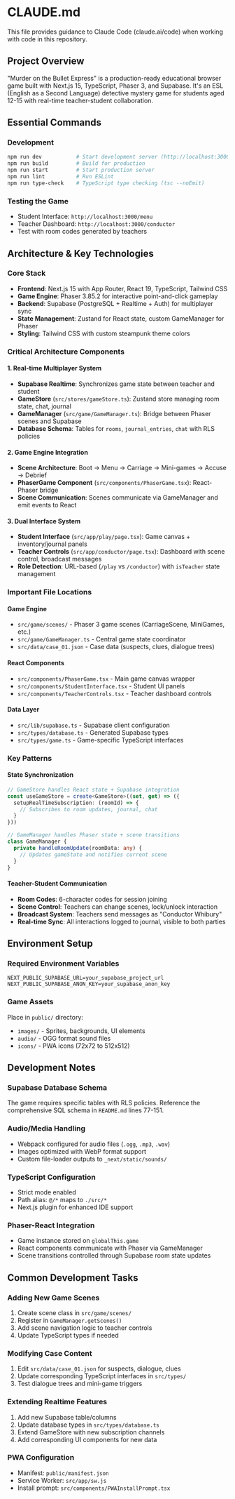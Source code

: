 # CLAUDE.md

This file provides guidance to Claude Code (claude.ai/code) when working with code in this repository.

## Project Overview

"Murder on the Bullet Express" is a production-ready educational browser game built with Next.js 15, TypeScript, Phaser 3, and Supabase. It's an ESL (English as a Second Language) detective mystery game for students aged 12-15 with real-time teacher-student collaboration.

## Essential Commands

### Development
```bash
npm run dev           # Start development server (http://localhost:3000)
npm run build         # Build for production 
npm run start         # Start production server
npm run lint          # Run ESLint
npm run type-check    # TypeScript type checking (tsc --noEmit)
```

### Testing the Game
- Student Interface: `http://localhost:3000/menu` 
- Teacher Dashboard: `http://localhost:3000/conductor`
- Test with room codes generated by teachers

## Architecture & Key Technologies

### Core Stack
- **Frontend**: Next.js 15 with App Router, React 19, TypeScript, Tailwind CSS
- **Game Engine**: Phaser 3.85.2 for interactive point-and-click gameplay
- **Backend**: Supabase (PostgreSQL + Realtime + Auth) for multiplayer sync
- **State Management**: Zustand for React state, custom GameManager for Phaser
- **Styling**: Tailwind CSS with custom steampunk theme colors

### Critical Architecture Components

#### 1. Real-time Multiplayer System
- **Supabase Realtime**: Synchronizes game state between teacher and student
- **GameStore** (`src/stores/gameStore.ts`): Zustand store managing room state, chat, journal
- **GameManager** (`src/game/GameManager.ts`): Bridge between Phaser scenes and Supabase
- **Database Schema**: Tables for `rooms`, `journal_entries`, `chat` with RLS policies

#### 2. Game Engine Integration
- **Scene Architecture**: Boot → Menu → Carriage → Mini-games → Accuse → Debrief
- **PhaserGame Component** (`src/components/PhaserGame.tsx`): React-Phaser bridge
- **Scene Communication**: Scenes communicate via GameManager and emit events to React

#### 3. Dual Interface System
- **Student Interface** (`src/app/play/page.tsx`): Game canvas + inventory/journal panels
- **Teacher Controls** (`src/app/conductor/page.tsx`): Dashboard with scene control, broadcast messages
- **Role Detection**: URL-based (`/play` vs `/conductor`) with `isTeacher` state management

### Important File Locations

#### Game Engine
- `src/game/scenes/` - Phaser 3 game scenes (CarriageScene, MiniGames, etc.)
- `src/game/GameManager.ts` - Central game state coordinator
- `src/data/case_01.json` - Case data (suspects, clues, dialogue trees)

#### React Components
- `src/components/PhaserGame.tsx` - Main game canvas wrapper
- `src/components/StudentInterface.tsx` - Student UI panels
- `src/components/TeacherControls.tsx` - Teacher dashboard controls

#### Data Layer  
- `src/lib/supabase.ts` - Supabase client configuration
- `src/types/database.ts` - Generated Supabase types
- `src/types/game.ts` - Game-specific TypeScript interfaces

### Key Patterns

#### State Synchronization
```typescript
// GameStore handles React state + Supabase integration  
const useGameStore = create<GameStore>((set, get) => ({
  setupRealTimeSubscription: (roomId) => {
    // Subscribes to room updates, journal, chat
  }
}))

// GameManager handles Phaser state + scene transitions
class GameManager {
  private handleRoomUpdate(roomData: any) {
    // Updates gameState and notifies current scene
  }
}
```

#### Teacher-Student Communication
- **Room Codes**: 6-character codes for session joining
- **Scene Control**: Teachers can change scenes, lock/unlock interaction
- **Broadcast System**: Teachers send messages as "Conductor Whibury"
- **Real-time Sync**: All interactions logged to journal, visible to both parties

## Environment Setup

### Required Environment Variables
```env
NEXT_PUBLIC_SUPABASE_URL=your_supabase_project_url
NEXT_PUBLIC_SUPABASE_ANON_KEY=your_supabase_anon_key
```

### Game Assets
Place in `public/` directory:
- `images/` - Sprites, backgrounds, UI elements
- `audio/` - OGG format sound files  
- `icons/` - PWA icons (72x72 to 512x512)

## Development Notes

### Supabase Database Schema
The game requires specific tables with RLS policies. Reference the comprehensive SQL schema in `README.md` lines 77-151.

### Audio/Media Handling  
- Webpack configured for audio files (`.ogg`, `.mp3`, `.wav`)
- Images optimized with WebP format support
- Custom file-loader outputs to `_next/static/sounds/`

### TypeScript Configuration
- Strict mode enabled
- Path alias: `@/*` maps to `./src/*`
- Next.js plugin for enhanced IDE support

### Phaser-React Integration
- Game instance stored on `globalThis.game`
- React components communicate with Phaser via GameManager
- Scene transitions controlled through Supabase room state updates

## Common Development Tasks

### Adding New Game Scenes
1. Create scene class in `src/game/scenes/`
2. Register in `GameManager.getScenes()`
3. Add scene navigation logic to teacher controls
4. Update TypeScript types if needed

### Modifying Case Content
1. Edit `src/data/case_01.json` for suspects, dialogue, clues
2. Update corresponding TypeScript interfaces in `src/types/`
3. Test dialogue trees and mini-game triggers

### Extending Realtime Features
1. Add new Supabase table/columns
2. Update database types in `src/types/database.ts`
3. Extend GameStore with new subscription channels
4. Add corresponding UI components for new data

### PWA Configuration
- Manifest: `public/manifest.json`
- Service Worker: `src/app/sw.js`
- Install prompt: `src/components/PWAInstallPrompt.tsx`